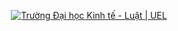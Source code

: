 <p align="center">
  <a href="https://www.uel.edu.vn/" title="Trường Đại học Kinh tế - Luật - ĐHQG HCM" style="border: none;">
    <img src="https://i.imgur.com/jTdznYS.jpeg" alt="Trường Đại học Kinh tế - Luật | UEL">
  </a>
</p>
